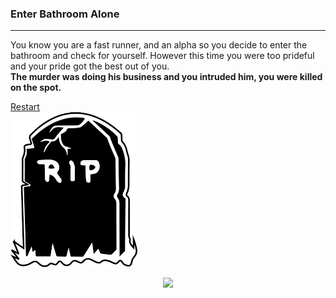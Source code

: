 ### Enter Bathroom Alone 
---  
You know you are a fast runner, and an alpha so you decide to enter the bathroom and check for yourself. However this time you were too prideful and your pride got the best out of you.  
**The murder was doing his business and you intruded him, you were killed on the spot.**

[Restart](../home.md)  
![RIP](../picture/rip.png)
<p align="center">
  <img src=https://www.google.com/url?sa=i&source=images&cd=&cad=rja&uact=8&ved=2ahUKEwjtj7DPvr3eAhUBneAKHX3GDoMQjRx6BAgBEAU&url=https%3A%2F%2Fmbtskoudsalg.com%2Fexplore%2Frip-gravestone-png%2F&psig=AOvVaw079ef0yPZ2EsmJOSPEj9dc&ust=1541515430145503/>
</p>